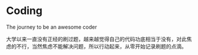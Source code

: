 # Coding
The journey to be an awesome coder 

大学以来一直没有正经的刷过题，越来越觉得自己的代码功底相当于没有，对此焦虑的不行，当然焦虑不能解决问题，所以行动起来，从零开始记录刷题的点滴。

